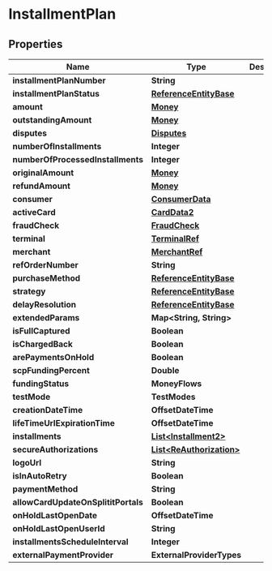 

# InstallmentPlan


## Properties

| Name | Type | Description | Notes |
|------------ | ------------- | ------------- | -------------|
|**installmentPlanNumber** | **String** |  |  [optional] |
|**installmentPlanStatus** | [**ReferenceEntityBase**](ReferenceEntityBase.md) |  |  [optional] |
|**amount** | [**Money**](Money.md) |  |  [optional] |
|**outstandingAmount** | [**Money**](Money.md) |  |  [optional] |
|**disputes** | [**Disputes**](Disputes.md) |  |  [optional] |
|**numberOfInstallments** | **Integer** |  |  |
|**numberOfProcessedInstallments** | **Integer** |  |  |
|**originalAmount** | [**Money**](Money.md) |  |  [optional] |
|**refundAmount** | [**Money**](Money.md) |  |  [optional] |
|**consumer** | [**ConsumerData**](ConsumerData.md) |  |  [optional] |
|**activeCard** | [**CardData2**](CardData2.md) |  |  [optional] |
|**fraudCheck** | [**FraudCheck**](FraudCheck.md) |  |  [optional] |
|**terminal** | [**TerminalRef**](TerminalRef.md) |  |  [optional] |
|**merchant** | [**MerchantRef**](MerchantRef.md) |  |  [optional] |
|**refOrderNumber** | **String** |  |  [optional] |
|**purchaseMethod** | [**ReferenceEntityBase**](ReferenceEntityBase.md) |  |  [optional] |
|**strategy** | [**ReferenceEntityBase**](ReferenceEntityBase.md) |  |  [optional] |
|**delayResolution** | [**ReferenceEntityBase**](ReferenceEntityBase.md) |  |  [optional] |
|**extendedParams** | **Map&lt;String, String&gt;** |  |  [optional] |
|**isFullCaptured** | **Boolean** |  |  |
|**isChargedBack** | **Boolean** |  |  |
|**arePaymentsOnHold** | **Boolean** |  |  |
|**scpFundingPercent** | **Double** |  |  |
|**fundingStatus** | **MoneyFlows** |  |  |
|**testMode** | **TestModes** |  |  |
|**creationDateTime** | **OffsetDateTime** |  |  |
|**lifeTimeUrlExpirationTime** | **OffsetDateTime** |  |  |
|**installments** | [**List&lt;Installment2&gt;**](Installment2.md) |  |  [optional] |
|**secureAuthorizations** | [**List&lt;ReAuthorization&gt;**](ReAuthorization.md) |  |  [optional] |
|**logoUrl** | **String** |  |  [optional] |
|**isInAutoRetry** | **Boolean** |  |  |
|**paymentMethod** | **String** |  |  [optional] |
|**allowCardUpdateOnSplititPortals** | **Boolean** |  |  |
|**onHoldLastOpenDate** | **OffsetDateTime** |  |  [optional] |
|**onHoldLastOpenUserId** | **String** |  |  [optional] |
|**installmentsScheduleInterval** | **Integer** |  |  |
|**externalPaymentProvider** | **ExternalProviderTypes** |  |  [optional] |



